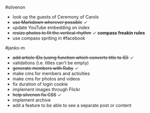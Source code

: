 #silvenon

- look up the guests of Ceremony of Carols
- ~~use Markdown wherever possible~~ &#x2713;
- update YouTube embedding on index
- ~~resize photos to fit the vertical rhythm~~ &#x2713; **compass
  freakin rules**
- use compass spriting in #facebook

#janko-m

- ~~add article IDs (using function which converts title to ID)~~ &#x2713;
- validations (i.e. titles can't be empty)
- ~~generate members with Ruby~~ &#x2713;
- make cms for members and activities
- make cms for photos and videos
- fix duration of login cookie
- implement images through Flickr
- ~~help silvenon fix CSS~~ &#x2713;
- implement archive
- add a feature to be able to see a separate post or content
